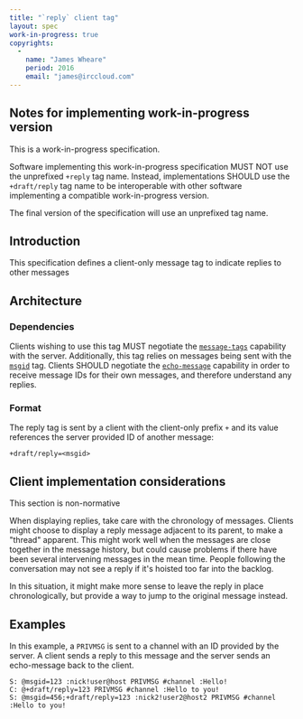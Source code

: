 ```yaml
---
title: "`reply` client tag"
layout: spec
work-in-progress: true
copyrights:
  -
    name: "James Wheare"
    period: 2016
    email: "james@irccloud.com"
---
```


## Notes for implementing work-in-progress version

This is a work-in-progress specification.

Software implementing this work-in-progress specification MUST NOT use the
unprefixed `+reply` tag name. Instead, implementations SHOULD use the
`+draft/reply` tag name to be interoperable with other software
implementing a compatible work-in-progress version.

The final version of the specification will use an unprefixed tag name.

## Introduction

This specification defines a client-only message tag to indicate replies to other messages

## Architecture

### Dependencies

Clients wishing to use this tag MUST negotiate the [`message-tags`](../extensions/message-tags.html) capability with the server. Additionally, this tag relies on messages being sent with the [`msgid`](../extensions/message-ids.html) tag. Clients SHOULD negotiate the [`echo-message`](../extensions/echo-message.html) capability in order to receive message IDs for their own messages, and therefore understand any replies.

### Format

The reply tag is sent by a client with the client-only prefix `+` and its value references the server provided ID of another message:

    +draft/reply=<msgid>

## Client implementation considerations

This section is non-normative

When displaying replies, take care with the chronology of messages. Clients might choose to display a reply message adjacent to its parent, to make a "thread" apparent. This might work well when the messages are close together in the message history, but could cause problems if there have been several intervening messages in the mean time. People following the conversation may not see a reply if it's hoisted too far into the backlog.

In this situation, it might make more sense to leave the reply in place chronologically, but provide a way to jump to the original message instead.

## Examples

In this example, a `PRIVMSG` is sent to a channel with an ID provided by the server. A client sends a reply to this message and the server sends an echo-message back to the client.

    S: @msgid=123 :nick!user@host PRIVMSG #channel :Hello!
    C: @+draft/reply=123 PRIVMSG #channel :Hello to you!
    S: @msgid=456;+draft/reply=123 :nick2!user2@host2 PRIVMSG #channel :Hello to you!
